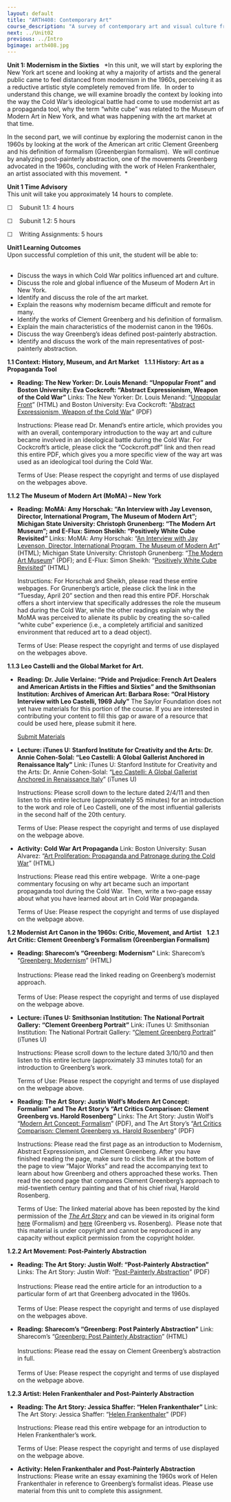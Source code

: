 ```yaml
---
layout: default
title: "ARTH408: Contemporary Art"
course_description: "A survey of contemporary art and visual culture from the 1960 to 2010 in both the western and global context, with particular emphasis on the specific aesthetic and social issues of the contemporary period."
next: ../Unit02
previous: ../Intro
bgimage: arth408.jpg
---
```

**Unit 1: Modernism in the Sixties** <span id="1"></span> 
*In this unit, we will start by exploring the New York art scene and
looking at why a majority of artists and the general public came to feel
distanced from modernism in the 1960s, perceiving it as a reductive
artistic style completely removed from life.  In order to understand
this change, we will examine broadly the context by looking into the way
the Cold War’s ideological battle had come to use modernist art as a
propaganda tool, why the term “white cube” was related to the Museum of
Modern Art in New York, and what was happening with the art market at
that time.  
  
 In the second part, we will continue by exploring the modernist canon
in the 1960s by looking at the work of the American art critic Clement
Greenberg and his definition of formalism (Greenbergian formalism).  We
will continue by analyzing post-painterly abstraction, one of the
movements Greenberg advocated in the 1960s, concluding with the work of
Helen Frankenthaler, an artist associated with this movement.  *

**Unit 1 Time Advisory**  
<span id="internal-source-marker_0.6936582736670971">This unit will take
you approximately 14 hours to complete.</span>  
  
 ☐    Subunit 1.1: 4 hours  
  
 ☐    Subunit 1.2: 5 hours  
  
 ☐    Writing Assignments: 5 hours

**Unit1 Learning Outcomes**  
Upon successful completion of this unit, the student will be able to:  
  

-   Discuss the ways in which Cold War politics influenced art and
    culture.  
-   Discuss the role and global influence of the Museum of Modern Art in
    New York.
-   Identify and discuss the role of the art market.  
-   Explain the reasons why modernism became difficult and remote for
    many.
-   Identify the works of Clement Greenberg and his definition of
    formalism.
-   Explain the main characteristics of the modernist canon in the
    1960s.
-   Discuss the way Greenberg’s ideas defined post-painterly
    abstraction.
-   Identify and discuss the work of the main representatives of
    post-painterly abstraction.

**1.1 Context: History, Museum, and Art Market** <span id="1.1"></span> 
**1.1.1 History: Art as a Propaganda Tool** <span id="1.1.1"></span> 
-   **Reading: The New Yorker: Dr. Louis Menand: “Unpopular Front” and
    Boston University: Eva Cockcroft: “Abstract Expressionism, Weapon of
    the Cold War”**
    Links: The New Yorker: Dr. Louis Menand: “[Unpopular
    Front](http://www.google.com/url?q=http%3A%2F%2Fwww.newyorker.com%2Farchive%2F2005%2F10%2F17%2F051017crat_atlarge%3FcurrentPage%3D1&sa=D&sntz=1&usg=AFQjCNHguHwbrjvKfI6YaYVC-xqh4oB_LA)”
    (HTML) and Boston University: Eva Cockcroft: “[Abstract
    Expressionism, Weapon of the Cold
    War](http://theiwt.com/wp-content/uploads/2011/03/Eva-Cockcroft.pdf)”
    (PDF)  
      
     Instructions: Please read Dr. Menand’s entire article, which
    provides you with an overall, contemporary introduction to the way
    art and culture became involved in an ideological battle during the
    Cold War. For Cockcroft’s article, please click the “Cockcroft.pdf”
    link and then read this entire PDF, which gives you a more specific
    view of the way art was used as an ideological tool during the Cold
    War.  
      
     Terms of Use: Please respect the copyright and terms of use
    displayed on the webpages above.

**1.1.2 The Museum of Modern Art (MoMA) – New York** <span
id="1.1.2"></span> 
-   **Reading: MoMA: Amy Horschak: “An Interview with Jay Levenson,
    Director, International Program, The Museum of Modern Art”; Michigan
    State University: Christoph Grunenberg: “The Modern Art Museum”; and
    E-Flux: Simon Sheikh: “Positively White Cube Revisited”**
    Links: MoMA: Amy Horschak: “[An Interview with Jay Levenson,
    Director, International Program, The Museum of Modern
    Art](http://www.google.com/url?q=http%3A%2F%2Fwww.moma.org%2Fexplore%2Finside_out%2F2010%2F08%2F30%2Fwhat-is-momas-international-program%2F&sa=D&sntz=1&usg=AFQjCNFNdUwiTrXV9b-dffc4TMiPCyMPfA)”
    (HTML); Michigan State University: Christoph Grunenberg: “[The
    Modern Art
    Museum](http://www.google.com/url?q=https%3A%2F%2Fwww.msu.edu%2Fcourse%2Fha%2F240%2Fsyllabus.htm&sa=D&sntz=1&usg=AFQjCNGDqlKoOBjyE2SBcPUAoG7en_HO1w)”
    (PDF); and E-Flux: Simon Sheikh: “[Positively White Cube
    Revisited](http://www.google.com/url?q=http%3A%2F%2Fwww.e-flux.com%2Fjournal%2Fview%2F38&sa=D&sntz=1&usg=AFQjCNF7Gggsgp1ytSb03R0RF-lelPUaUQ)”
    (HTML)  
      
     Instructions: For Horschak and Sheikh, please read these entire
    webpages. For Grunenberg’s article, please click the link in the
    “Tuesday, April 20” section and then read this entire PDF. Horschak
    offers a short interview that specifically addresses the role the
    museum had during the Cold War, while the other readings explain why
    the MoMA was perceived to alienate its public by creating the
    so-called “white cube” experience (i.e., a completely artificial and
    sanitized environment that reduced art to a dead object).  
      
     Terms of Use: Please respect the copyright and terms of use
    displayed on the webpages above.

**1.1.3 Leo Castelli and the Global Market for Art.** <span
id="1.1.3"></span> 
-   **Reading: Dr. Julie Verlaine: “Pride and Prejudice: French Art
    Dealers and American Artists in the Fifties and Sixties” and the
    Smithsonian Institution: Archives of American Art: Barbara Rose:
    “Oral History Interview with Leo Castelli, 1969 July”**
    The Saylor Foundation does not yet have materials for this portion
    of the course. If you are interested in contributing your content to
    fill this gap or aware of a resource that could be used here, please
    submit it here.

    [Submit Materials](/contribute/)

-   **Lecture: iTunes U: Stanford Institute for Creativity and the Arts:
    Dr. Annie Cohen-Solal: “Leo Castelli: A Global Gallerist Anchored in
    Renaissance Italy”**
    Link: iTunes U: Stanford Institute for Creativity and the Arts: Dr.
    Annie Cohen-Solal: “[Leo Castelli: A Global Gallerist Anchored in
    Renaissance
    Italy](http://www.google.com/url?q=http%3A%2F%2Fitunes.apple.com%2FWebObjects%2FMZStore.woa%2Fwa%2FviewPodcast%3Fid%3D385667360&sa=D&sntz=1&usg=AFQjCNESHOwqqIaxxMuIPdS3knjj8jlYiw)”
    (iTunes U)  
      
     Instructions: Please scroll down to the lecture dated 2/4/11 and
    then listen to this entire lecture (approximately 55 minutes) for an
    introduction to the work and role of Leo Castelli, one of the most
    influential gallerists in the second half of the 20th century.  
      
     Terms of Use: Please respect the copyright and terms of use
    displayed on the webpage above.

-   **Activity: Cold War Art Propaganda**
    Link: Boston University: Susan Alvarez: “[Art Proliferation:
    Propaganda and Patronage during the Cold
    War](https://bu.digication.com/alvarez3/Final_Essay2)” (HTML)  
      
     Instructions: Please read this entire webpage.  Write a one-page
    commentary focusing on why art became such an important propaganda
    tool during the Cold War.  Then, write a two-page essay about what
    you have learned about art in Cold War propaganda.  
      
     Terms of Use: Please respect the copyright and terms of use
    displayed on the webpage above.

**1.2 Modernist Art Canon in the 1960s: Critic, Movement, and Artist**
<span id="1.2"></span> 
**1.2.1 Art Critic: Clement Greenberg’s Formalism (Greenbergian
Formalism)** <span id="1.2.1"></span> 
-   **Reading: Sharecom’s “Greenberg: Modernism”**
    Link: Sharecom’s “[Greenberg:
    Modernism](http://www.sharecom.ca/greenberg/modernism.html)”
    (HTML)  
        
     Instructions: Please read the linked reading on Greenberg’s
    modernist approach.  
        
     Terms of Use: Please respect the copyright and terms of use
    displayed on the webpage above.

-   **Lecture: iTunes U: Smithsonian Institution: The National Portrait
    Gallery: “Clement Greenberg Portrait”**
    Link: iTunes U: Smithsonian Institution: The National Portrait
    Gallery: “[Clement Greenberg
    Portrait](http://itunes.apple.com/us/itunes-u/gallery-talks/id382622334)”
    (iTunes U)  
      
     Instructions: Please scroll down to the lecture dated 3/10/10 and
    then listen to this entire lecture (approximately 33 minutes total)
    for an introduction to Greenberg’s work.  
      
     Terms of Use: Please respect the copyright and terms of use
    displayed on the webpage above.

-   **Reading: The Art Story: Justin Wolf’s Modern Art Concept:
    Formalism” and The Art Story’s “Art Critics Comparison: Clement
    Greenberg vs. Harold Rosenberg”**
    Links: The Art Story: Justin Wolf’s “[Modern Art Concept:
    Formalism](https://resources.saylor.org/archived/wp-content/uploads/2012/02/ARTH408-1.2.1-Justin-Wolf%E2%80%99s-Modern-Art-Concept-Formalism.pdf)”
    (PDF), and The Art Story’s “[Art Critics Comparison: Clement
    Greenberg vs. Harold
    Rosenberg](https://resources.saylor.org/archived/wp-content/uploads/2012/02/ARTH408-1.2.1-The-Art-Story-Clement-Greenberg-vs-Harold-Rosenberg.pdf)”
    (PDF)  
      
     Instructions: Please read the first page as an introduction to
    Modernism, Abstract Expressionism, and Clement Greenberg. After you
    have finished reading the page, make sure to click the link at the
    bottom of the page to view “Major Works” and read the accompanying
    text to learn about how Greenberg and others approached these works.
    Then read the second page that compares Clement Greenberg’s approach
    to mid-twentieth century painting and that of his chief rival,
    Harold Rosenberg.  
      
     Terms of Use: The linked material above has been reposted by the
    kind permission of the *[The Art
    Story](http://www.theartstory.org/index.html)* and can be viewed in
    its original form
    [here](http://www.theartstory.org/definition-formalism.htm)
    (Formalism) and
    [here](http://www.theartstory.org/critics-greenberg-rosenberg.htm)
    (Greenberg vs. Rosenberg).  Please note that this material is under
    copyright and cannot be reproduced in any capacity without explicit
    permission from the copyright holder.  

**1.2.2 Art Movement: Post-Painterly Abstraction** <span
id="1.2.2"></span> 
-   **Reading: The Art Story: Justin Wolf: “Post-Painterly
    Abstraction”**
    Links: The Art Story: Justin Wolf:
    “[Post-](https://resources.saylor.org/archived/wp-content/uploads/2011/10/ARTH408-1.2.2-Post-Painterly-Abstraction.pdf)[Painterly Abstraction](https://resources.saylor.org/archived/wp-content/uploads/2011/10/ARTH408-1.2.2-Post-Painterly-Abstraction.pdf)”
    (PDF)  
        
     Instructions: Please read the entire article for an introduction to
    a particular form of art that Greenberg advocated in the 1960s.  
        
     Terms of Use: Please respect the copyright and terms of use
    displayed on the webpages above.

-   **Reading: Sharecom’s “Greenberg: Post Painterly Abstraction”**
    Link: Sharecom’s “[Greenberg: Post Painterly
    Abstraction](http://www.sharecom.ca/greenberg/ppaessay.html)”
    (HTML)  
        
     Instructions: Please read the essay on Clement Greenberg’s
    abstraction in full.  
        
     Terms of Use: Please respect the copyright and terms of use
    displayed on the webpage above.

**1.2.3 Artist: Helen Frankenthaler and Post-Painterly Abstraction**
<span id="1.2.3"></span> 
-   **Reading: The Art Story: Jessica Shaffer: “Helen Frankenthaler”**
    Link: The Art Story: Jessica Shaffer: “[Helen
    Frankenthaler](https://resources.saylor.org/archived/wp-content/uploads/2011/10/ARTH408-1.2.3-Helen-Frankenthaler1.pdf)”
    (PDF)  
      
     Instructions: Please read this entire webpage for an introduction
    to Helen Frankenthaler’s work.  
      
     Terms of Use: Please respect the copyright and terms of use
    displayed on the webpage above.

-   **Activity: Helen Frankenthaler and Post-Painterly Abstraction**
    Instructions: Please write an essay examining the 1960s work of
    Helen Frankenthaler in reference to Greenberg’s formalist ideas.
    Please use material from this unit to complete this assignment.


